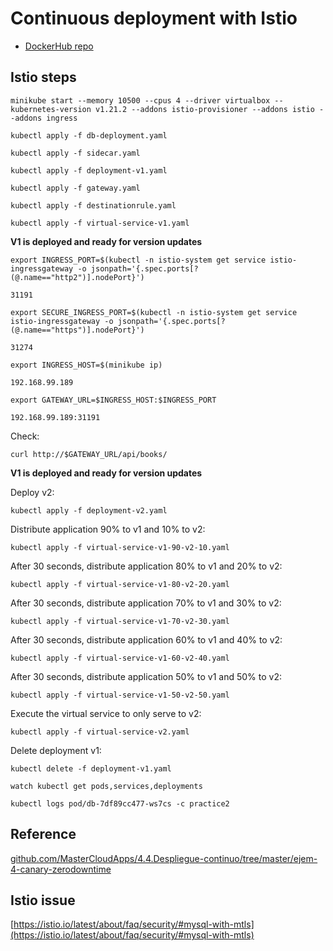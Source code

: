 # Continuous deployment with Istio

- [DockerHub repo](https://hub.docker.com/r/juablazmahuerta/book-app)

## Istio steps

```
minikube start --memory 10500 --cpus 4 --driver virtualbox --kubernetes-version v1.21.2 --addons istio-provisioner --addons istio --addons ingress

kubectl apply -f db-deployment.yaml

kubectl apply -f sidecar.yaml

kubectl apply -f deployment-v1.yaml

kubectl apply -f gateway.yaml

kubectl apply -f destinationrule.yaml

kubectl apply -f virtual-service-v1.yaml

```
**V1 is deployed and ready for version updates**


```
export INGRESS_PORT=$(kubectl -n istio-system get service istio-ingressgateway -o jsonpath='{.spec.ports[?(@.name=="http2")].nodePort}')

31191

export SECURE_INGRESS_PORT=$(kubectl -n istio-system get service istio-ingressgateway -o jsonpath='{.spec.ports[?(@.name=="https")].nodePort}')

31274

export INGRESS_HOST=$(minikube ip)

192.168.99.189

export GATEWAY_URL=$INGRESS_HOST:$INGRESS_PORT

192.168.99.189:31191

```

Check:

`curl http://$GATEWAY_URL/api/books/`

**V1 is deployed and ready for version updates**

Deploy v2:

`kubectl apply -f deployment-v2.yaml`

Distribute application 90% to v1 and 10% to v2:

`kubectl apply -f virtual-service-v1-90-v2-10.yaml`

After 30 seconds, distribute application 80% to v1 and 20% to v2:

`kubectl apply -f virtual-service-v1-80-v2-20.yaml`

After 30 seconds, distribute application 70% to v1 and 30% to v2:

`kubectl apply -f virtual-service-v1-70-v2-30.yaml`

After 30 seconds, distribute application 60% to v1 and 40% to v2:

`kubectl apply -f virtual-service-v1-60-v2-40.yaml`

After 30 seconds, distribute application 50% to v1 and 50% to v2:

`kubectl apply -f virtual-service-v1-50-v2-50.yaml`

Execute the virtual service to only serve to v2:

`kubectl apply -f virtual-service-v2.yaml`

Delete deployment v1:

`kubectl delete -f deployment-v1.yaml`


```
watch kubectl get pods,services,deployments

kubectl logs pod/db-7df89cc477-ws7cs -c practice2 
```

## Reference

[github.com/MasterCloudApps/4.4.Despliegue-continuo/tree/master/ejem-4-canary-zerodowntime](https://github.com/MasterCloudApps/4.4.Despliegue-continuo/tree/master/ejem-4-canary-zerodowntime)

## Istio issue

[https://istio.io/latest/about/faq/security/#mysql-with-mtls](https://istio.io/latest/about/faq/security/#mysql-with-mtls)
